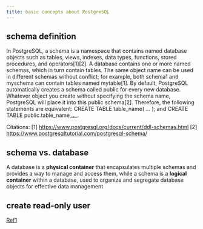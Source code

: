 ```yaml
---
title: basic concepts about PostgreSQL
---
```


## schema definition

In PostgreSQL, a schema is a namespace that contains named database objects such as tables, views, indexes, data types, functions, stored procedures, and operators[1][2]. A database contains one or more named schemas, which in turn contain tables. The same object name can be used in different schemas without conflict; for example, both schema1 and myschema can contain tables named mytable[1]. By default, PostgreSQL automatically creates a schema called public for every new database. Whatever object you create without specifying the schema name, PostgreSQL will place it into this public schema[2]. Therefore, the following statements are equivalent: CREATE TABLE table_name( ... ); and CREATE TABLE public.table_name[ ... ](2).

Citations:
[1] <https://www.postgresql.org/docs/current/ddl-schemas.html>
[2] <https://www.postgresqltutorial.com/postgresql-schema/>

## schema vs. database

A database is a **physical container** that encapsulates multiple schemas and provides a way to manage and access them, while a schema is a **logical container** within a database, used to organize and segregate database objects for effective data management

## create read-only user

[Ref1](https://stackoverflow.com/questions/760210/how-do-you-create-a-read-only-user-in-postgresql)
